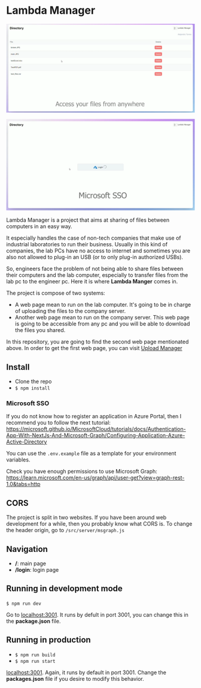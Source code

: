 # Lambda Manager

![Main page](/repo_img/main.png)

![Main page](/repo_img/sso.png)

Lambda Manager is a project that aims at sharing of files between computers in an easy way.

It especially handles the case of non-tech companies that make use of industrial laboratories to run their business. Usually in this kind of companies, the lab PCs have no access to internet and sometimes you are also not allowed to plug-in an USB (or to only plug-in authorized USBs). 

So, engineers face the problem of not being able to share files between their computers and the lab computer, especially to transfer files from the lab pc to the engineer pc. Here it is where **Lambda Manger** comes in. 

The project is compose of two systems:

- A web page mean to run on the lab computer. It's going to be in charge of uploading the files to the company server.
- Another web page mean to run on the company server. This web page is going to be accessible from any pc and you will be able to download the files you shared.

In this repository, you are going to find the second web page mentionated above. In order to get the first web page, you can visit <a href="https://github.com/WolfVector/upload-manager">Upload Manager</a> 

## Install

- Clone the repo
- `$ npm install`

### Microsoft SSO

If you do not know how to register an application in Azure Portal, then I recommend you to follow the next tutorial: <a href="https://microsoft.github.io/MicrosoftCloud/tutorials/docs/Authentication-App-With-NextJs-And-Microsoft-Graph/Configuring-Application-Azure-Active-Directory">https://microsoft.github.io/MicrosoftCloud/tutorials/docs/Authentication-App-With-NextJs-And-Microsoft-Graph/Configuring-Application-Azure-Active-Directory</a>

You can use the `.env.example` file as a template for your environment variables.

Check you have enough permissions to use Microsoft Graph: <a href="https://learn.microsoft.com/en-us/graph/api/user-get?view=graph-rest-1.0&tabs=http">https://learn.microsoft.com/en-us/graph/api/user-get?view=graph-rest-1.0&tabs=http</a>

## CORS

The project is split in two websites. If you have been around web development for a while, then you probably know what CORS is. To change the header origin, go to `/src/server/msgraph.js`

## Navigation

- **/**: main page
- **/login**: login page

## Running in development mode

`$ npm run dev`

Go to <a href="http://localhost:3001/">localhost:3001</a>. It runs by defult in port 3001, you can change this in the **package.json** file.

## Running in production

- `$ npm run build`
- `$ npm run start`

<a href="http://localhost:3001/">localhost:3001</a>. Again, it runs by default in port 3001. Change the **packages.json** file if you desire to modify this behavior.
